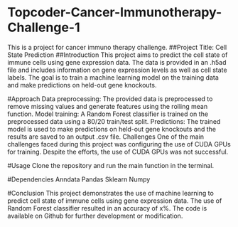# Topcoder-Cancer-Immunotherapy-Challenge-1
This is a project for cancer immuno therapy challenge.
##Project Title: Cell State Prediction
##Introduction
This project aims to predict the cell state of immune cells using gene expression data. The data is provided in an .h5ad file and includes information on gene expression levels as well as cell state labels. The goal is to train a machine learning model on the training data and make predictions on held-out gene knockouts.

#Approach
Data preprocessing: The provided data is preprocessed to remove missing values and generate features using the rolling mean function.
Model training: A Random Forest classifier is trained on the preprocessed data using a 80/20 train/test split.
Predictions: The trained model is used to make predictions on held-out gene knockouts and the results are saved to an output .csv file.
Challenges
One of the main challenges faced during this project was configuring the use of CUDA GPUs for training. Despite the efforts, the use of CUDA GPUs was not successful.

#Usage
Clone the repository and run the main function in the terminal.

#Dependencies
Anndata
Pandas
Sklearn
Numpy

#Conclusion
This project demonstrates the use of machine learning to predict cell state of immune cells using gene expression data. The use of Random Forest classifier resulted in an accuracy of x%. The code is available on Github for further development or modification.
